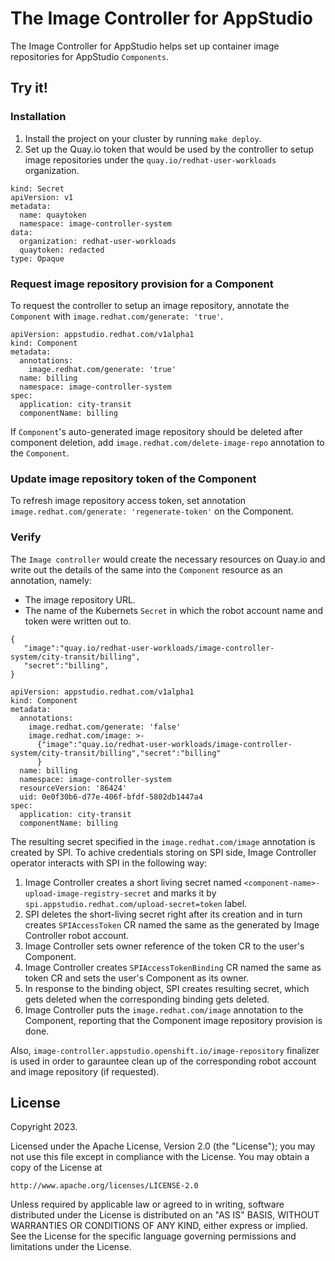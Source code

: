 # The Image Controller for AppStudio
The Image Controller for AppStudio helps set up container image repositories for AppStudio `Components`.

## Try it!

### Installation

1. Install the project on your cluster by running `make deploy`.
2. Set up the Quay.io token that would be used by the controller to setup image repositories under the `quay.io/redhat-user-workloads` organization.

```
kind: Secret
apiVersion: v1
metadata:
  name: quaytoken
  namespace: image-controller-system
data:
  organization: redhat-user-workloads
  quaytoken: redacted
type: Opaque
```


### Request image repository provision for a Component

To request the controller to setup an image repository, annotate the `Component` with `image.redhat.com/generate: 'true'`.


```
apiVersion: appstudio.redhat.com/v1alpha1
kind: Component
metadata:
  annotations:
    image.redhat.com/generate: 'true'
  name: billing
  namespace: image-controller-system
spec:
  application: city-transit
  componentName: billing
```

If `Component`'s auto-generated image repository should be deleted after component deletion, add `image.redhat.com/delete-image-repo` annotation to the `Component`.

### Update image repository token of the Component

To refresh image repository access token, set annotation `image.redhat.com/generate: 'regenerate-token'` on the Component.

### Verify

The `Image controller` would create the necessary resources on Quay.io and write out the details of the same into the `Component` resource as an annotation, namely:

* The image repository URL.
* The name of the Kubernets `Secret` in which the robot account name and token were written out to.

```
{
   "image":"quay.io/redhat-user-workloads/image-controller-system/city-transit/billing",
   "secret":"billing",
}
```

```
apiVersion: appstudio.redhat.com/v1alpha1
kind: Component
metadata:
  annotations:
    image.redhat.com/generate: 'false'
    image.redhat.com/image: >-
      {"image":"quay.io/redhat-user-workloads/image-controller-system/city-transit/billing","secret":"billing"
      }
  name: billing
  namespace: image-controller-system
  resourceVersion: '86424'
  uid: 0e0f30b6-d77e-406f-bfdf-5802db1447a4
spec:
  application: city-transit
  componentName: billing
```

The resulting secret specified in the `image.redhat.com/image` annotation is created by SPI.
To achive credentials storing on SPI side, Image Controller operator interacts with SPI in the following way:
1. Image Controller creates a short living secret named `<component-name>-upload-image-registry-secret` and marks it by `spi.appstudio.redhat.com/upload-secret=token` label.
2. SPI deletes the short-living secret right after its creation and in turn creates `SPIAccessToken` CR named the same as the generated by Image Controller robot account.
3. Image Controller sets owner reference of the token CR to the user's Component.
4. Image Controller creates `SPIAccessTokenBinding` CR named the same as token CR and sets the user's Component as its owner.
5. In response to the binding object, SPI creates resulting secret, which gets deleted when the corresponding binding gets deleted.
6. Image Controller puts the `image.redhat.com/image` annotation to the Component, reporting that the Component image repository provision is done.

Also, `image-controller.appstudio.openshift.io/image-repository` finalizer is used in order to garauntee clean up of the corresponding robot account and image repository (if requested).

## License

Copyright 2023.

Licensed under the Apache License, Version 2.0 (the "License");
you may not use this file except in compliance with the License.
You may obtain a copy of the License at

    http://www.apache.org/licenses/LICENSE-2.0

Unless required by applicable law or agreed to in writing, software
distributed under the License is distributed on an "AS IS" BASIS,
WITHOUT WARRANTIES OR CONDITIONS OF ANY KIND, either express or implied.
See the License for the specific language governing permissions and
limitations under the License.

